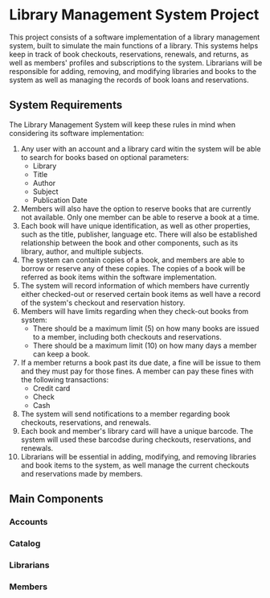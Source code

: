 # Library Management System Project
This project consists of a software implementation of a library management system, built to simulate the main functions of a library. This systems helps keep in track of book checkouts, reservations, renewals, and returns, as well as members' profiles and subscriptions to the system. Librarians will be responsible for adding, removing, and modifying libraries and books to the system as well as managing the records of book loans and reservations.

## System Requirements
The Library Management System will keep these rules in mind when considering its software implementation:
1. Any user with an account and a library card witin the system will be able to search for books based on optional parameters:
   * Library
   * Title 
   * Author
   * Subject
   * Publication Date 
2. Members will also have the option to reserve books that are currently not available. Only one member can be able to reserve a book at a time.
3. Each book will have unique identification, as well as other properties, such as the title, publisher, language etc. There will also be established relationship between the book and other components, such as its library, author, and multiple subjects.
4. The system can contain copies of a book, and members are able to borrow or reserve any of these copies. The copies of a book will be referred as book items within the software implementation.
5. The system will record information of which members have currently either checked-out or reserved certain book items as well have a record of the system's checkout and reservation history.
6. Members will have limits regarding when they check-out books from system:
   * There should be a maximum limit (5) on how many books are issued to a member, including both checkouts and reservations.
   * There should be a maximum limit (10) on how many days a member can keep a book.
7. If a member returns a book past its due date, a fine will be issue to them and they must pay for those fines. A member can pay these fines with the following transactions:
   * Credit card
   * Check
   * Cash
8. The system will send notifications to a member regarding book checkouts, reservations, and renewals.
9. Each book and member's library card will have a unique barcode. The system will used these barcodse during checkouts, reservations, and renewals.
10. Librarians will be essential in adding, modifying, and removing libraries and book items to the system, as well manage the current checkouts and reservations made by members.

## Main Components

### Accounts


### Catalog


### Librarians


### Members

